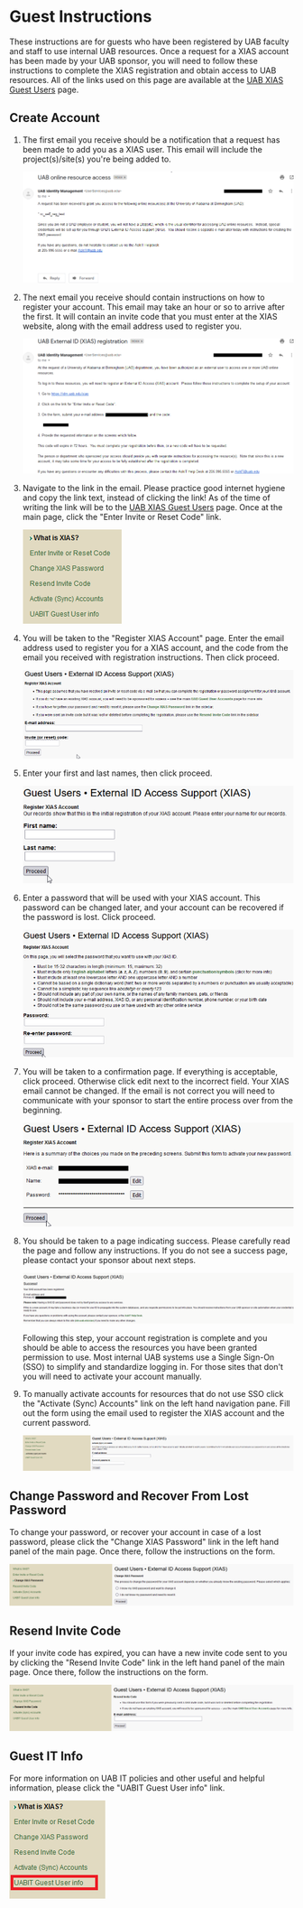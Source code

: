 # Guest Instructions

These instructions are for guests who have been registered by UAB faculty and staff to use internal UAB resources. Once a request for a XIAS account has been made by your UAB sponsor, you will need to follow these instructions to complete the XIAS registration and obtain access to UAB resources. All of the links used on this page are available at the [UAB XIAS Guest Users](https://apps.idm.uab.edu/xias/top) page.

## Create Account

1. The first email you receive should be a notification that a request has been made to add you as a XIAS user. This email will include the project(s)/site(s) you're being added to.

    ![!Email notification indicating a request has been made to register the user receiving the email. Contains a list of sites the request has been made for. Additional information is provided regarding the next email. ><](./images/xias_guest_001.png)

2. The next email you receive should contain instructions on how to register your account. This email may take an hour or so to arrive after the first. It will contain an invite code that you must enter at the XIAS website, along with the email address used to register you.

    ![!Email with instructions for completing XIAS user registration. The instructions include a link to the UAB XIAS Guest Users page https://apps.idm.uab.edu/xias/top and an invite code for registration. ><](./images/xias_guest_002.png)

3. Navigate to the link in the email. Please practice good internet hygiene and copy the link text, instead of clicking the link! As of the time of writing the link will be to the [UAB XIAS Guest Users](https://apps.idm.uab.edu/xias/top) page. Once at the main page, click the "Enter Invite or Reset Code" link.

    ![!Main UAB XIAS Guest Users page. Links are in the menu at left and include the "Enter Invite or Reset Code" link. ><](./images/xias_guest_003.png)

4. You will be taken to the "Register XIAS Account" page. Enter the email address used to register you for a XIAS account, and the code from the email you received with registration instructions. Then click proceed.

    ![!Register XIAS Account form. The form requires an email and invite code. A proceed button is highlighted. ><](./images/xias_guest_004.png)

5. Enter your first and last names, then click proceed.

    ![!Form requiring first and last name of the user. A proceed button is highlighted. ><](./images/xias_guest_006.png)

6. Enter a password that will be used with your XIAS account. This password can be changed later, and your account can be recovered if the password is lost. Click proceed.

    ![!Form requiring password and confirmation of password. A proceed button is highlighted. ><](./images/xias_guest_007.png)

7. You will be taken to a confirmation page. If everything is acceptable, click proceed. Otherwise click edit next to the incorrect field. Your XIAS email cannot be changed. If the email is not correct you will need to communicate with your sponsor to start the entire process over from the beginning.

    ![!Confirmation page summarizing previous forms. Listed are email, name and password. Password is obfuscated. Edit buttons are to the right of name and password. A proceed button is highlighted. ><](./images/xias_guest_008.png)

8. You should be taken to a page indicating success. Please carefully read the page and follow any instructions. If you do not see a success page, please contact your sponsor about next steps.

    ![!Registration success page with additional instructions and suggestions. ><](./images/xias_guest_009.png)

    Following this step, your account registration is complete and you
should be able to access the resources you have been granted permission
to use. Most internal UAB systems use a Single Sign-On (SSO) to simplify
and standardize logging in. For those sites that don't you will need to
activate your account manually.

9. To manually activate accounts for resources that do not use SSO click the "Activate (Sync) Accounts" link on the left hand navigation pane. Fill out the form using the email used to register the XIAS account and the current password.

    ![!Activate (sync) accounts form. Form requires email address and current password. ><](./images/xias_guest_activate_accounts.png)

## Change Password and Recover From Lost Password

To change your password, or recover your account in case of a lost
password, please click the "Change XIAS Password" link in the left hand
panel of the main page. Once there, follow the instructions on the form.

![!Change XIAS Password page. ><](./images/xias_guest_change_password.png)

## Resend Invite Code

If your invite code has expired, you can have a new invite code sent to
you by clicking the "Resend Invite Code" link in the left hand panel of
the main page. Once there, follow the instructions on the form.

![!Resend Invite Code page. ><](./images/xias_guest_resend.png)

## Guest IT Info

For more information on UAB IT policies and other useful and helpful
information, please click the "UABIT Guest User info" link.

![!Guest IT Info landing page. ><](./images/xias_guest_it_info.png)
